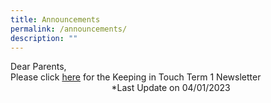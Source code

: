 ```yaml
---
title: Announcements
permalink: /announcements/
description: ""
---
```


Dear Parents,  
Please click [here](/files/Keeping%20in%20Touch%20Newsletter/2023_%20Term%201_%20Keeping%20in%20Touch%20Letter%20to%20Parents%20(aa%203%20Jan%202023)(2).pdf) for the Keeping in Touch Term 1 Newsletter                                                                  
*Last Update on 04/01/2023